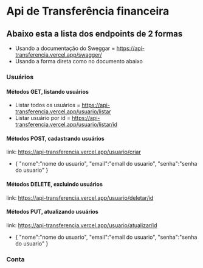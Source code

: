 # Api de Transferência financeira

## Abaixo esta a lista dos endpoints de 2 formas
* Usando  a documentação do Sweggar = https://api-transferencia.vercel.app/swagger/
* Usando a forma direta como no documento abaixo

### Usuários
#### Métodos GET, listando usuários
* Listar todos os usuários = https://api-transferencia.vercel.app/usuario/listar
* Listar usuário por id = https://api-transferencia.vercel.app/usuario/listar/id
#### Métodos POST, cadastrando usuários 
link: https://api-transferencia.vercel.app/usuario/criar
*  {
    "nome":"nome do usuario",
    "email":"email do usuario",
    "senha":"senha do usuario"
   }

#### Métodos DELETE, excluindo usuários    
link: https://api-transferencia.vercel.app/usuario/deletar/id
#### Métodos PUT, atualizando usuários    
link: https://api-transferencia.vercel.app/usuario/atualizar/id
*  {
    "nome":"nome do usuario",
    "email":"email do usuario",
    "senha":"senha do usuario"
   }

### Conta
